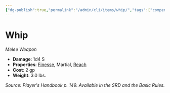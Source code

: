 ```yaml
---
{"dg-publish":true,"permalink":"/admin/cli/items/whip/","tags":["compendium/src/5e/phb","item/property/finesse","item/property/martial","item/property/reach","item/weapon/martial/melee"],"updated":"2025-01-11T15:32:21.559+00:00"}
---
```


# Whip
*Melee Weapon*  

- **Damage**: 1d4 S
- **Properties**: [Finesse](/3-Mechanics/CLI/rules/item-properties.md#Finesse), Martial, [Reach](/3-Mechanics/CLI/rules/item-properties.md#Reach)
- **Cost**: 2 gp
- **Weight**: 3.0 lbs.

*Source: Player's Handbook p. 149. Available in the SRD and the Basic Rules.*
